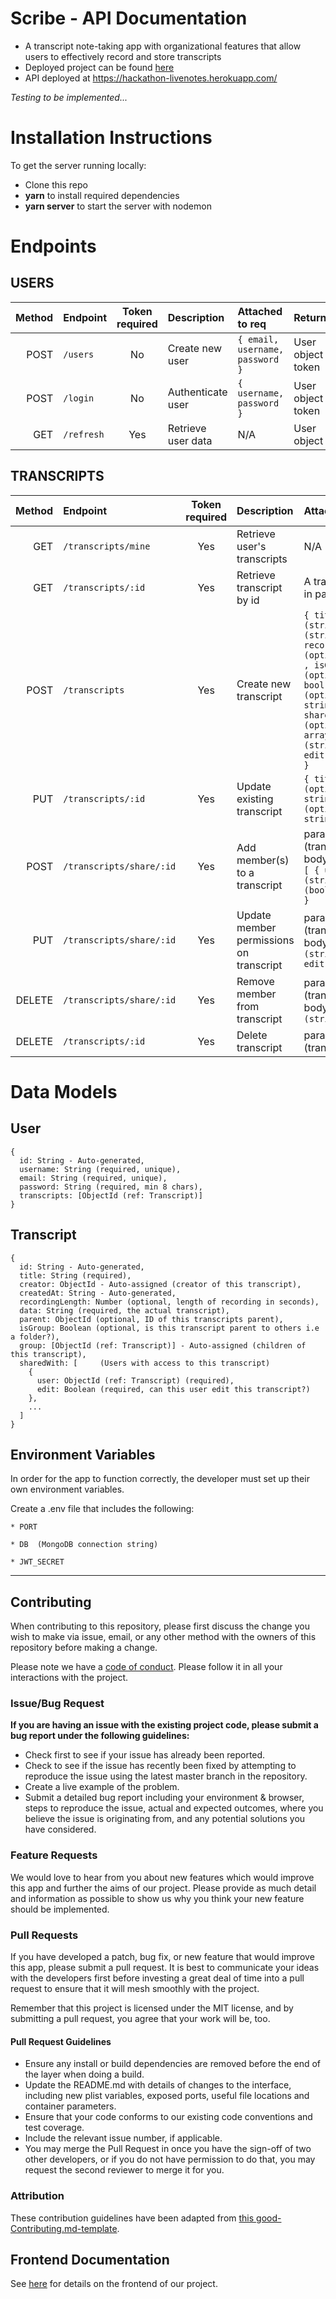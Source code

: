 # Scribe - API Documentation
- A transcript note-taking app with organizational features that allow users to effectively record and store transcripts
- Deployed project can be found [here](https://notaking-with-scribe.netlify.com/)
- API deployed at https://hackathon-livenotes.herokuapp.com/

*Testing to be implemented...*

# Installation Instructions

To get the server running locally:

- Clone this repo
- **yarn** to install required dependencies
- **yarn server** to start the server with nodemon

# Endpoints

## USERS

| Method | Endpoint | Token required | Description | Attached to req | Returned |
| -:| :-| :-: | :- | :- | :- |
| POST | `/users` | No | Create new user | `{ email, username, password }` | User object + token |
| POST | `/login` | No | Authenticate user | `{ username, password }` | User object + token |
| GET | `/refresh` | Yes | Retrieve user data | N/A | User object |

## TRANSCRIPTS

| Method | Endpoint | Token required | Description | Attached to req | Returned |
| -:| :-| :-: | :- | :- | :- |
| GET | `/transcripts/mine` | Yes | Retrieve user's transcripts | N/A | Token bearer's transcripts |
| GET | `/transcripts/:id` | Yes | Retrieve transcript by id | A transcript `id` in paramas | Transcript object
| POST | `/transcripts` | Yes | Create new transcript | `{ title (string), data (string), recordingLength (optional int) , isGroup (optional bool), parent (optional string), sharedWith (optional array[{ userId (string), edit(bool) }]) }` | Newly created transcript |
| PUT | `/transcripts/:id` | Yes | Update existing transcript | `{ title (optional string), data (optional string) }` | Newly updated transcript |
| POST | `/transcripts/share/:id` | Yes | Add member(s) to a transcript | params: `id` (transcript ID), body: `{ users: [ { userId (string), edit (bool) }, ... ] }` | Newly updated transcript |
| PUT | `/transcripts/share/:id` | Yes | Update member permissions on transcript | params: `id` (transcript ID), body: `{ userId (string), edit(bool) }` | Newly updated transcript |
| DELETE | `/transcripts/share/:id` | Yes | Remove member from transcript | params: `id` (transcript ID), body: `{ userId (string) }` | Newly updated transcript |
| DELETE | `/transcripts/:id` | Yes | Delete transcript | params: `id` (transcript ID) | Status 200 OK |

# Data Models

## User
```
{
  id: String - Auto-generated,
  username: String (required, unique),
  email: String (required, unique),
  password: String (required, min 8 chars),
  transcripts: [ObjectId (ref: Transcript)]
}
```

## Transcript
```
{
  id: String - Auto-generated,
  title: String (required),
  creator: ObjectId - Auto-assigned (creator of this transcript),
  createdAt: String - Auto-generated,
  recordingLength: Number (optional, length of recording in seconds),
  data: String (required, the actual transcript),
  parent: ObjectId (optional, ID of this transcripts parent),
  isGroup: Boolean (optional, is this transcript parent to others i.e a folder?),
  group: [ObjectId (ref: Transcript)] - Auto-assigned (children of this transcript),
  sharedWith: [     (Users with access to this transcript)
    {
      user: ObjectId (ref: Transcript) (required),
      edit: Boolean (required, can this user edit this transcript?)
    },
    ...
  ]
}
```

## Environment Variables
In order for the app to function correctly, the developer must set up their own environment variables.

Create a .env file that includes the following:
```
* PORT

* DB  (MongoDB connection string)

* JWT_SECRET

```

--- 
## Contributing

When contributing to this repository, please first discuss the change you wish to make via issue, email, or any other method with the owners of this repository before making a change.

Please note we have a [code of conduct](./code_of_conduct.md). Please follow it in all your interactions with the project.

### Issue/Bug Request

 **If you are having an issue with the existing project code, please submit a bug report under the following guidelines:**
 - Check first to see if your issue has already been reported.
 - Check to see if the issue has recently been fixed by attempting to reproduce the issue using the latest master branch in the repository.
 - Create a live example of the problem.
 - Submit a detailed bug report including your environment & browser, steps to reproduce the issue, actual and expected outcomes,  where you believe the issue is originating from, and any potential solutions you have considered.

### Feature Requests

We would love to hear from you about new features which would improve this app and further the aims of our project. Please provide as much detail and information as possible to show us why you think your new feature should be implemented.

### Pull Requests

If you have developed a patch, bug fix, or new feature that would improve this app, please submit a pull request. It is best to communicate your ideas with the developers first before investing a great deal of time into a pull request to ensure that it will mesh smoothly with the project.

Remember that this project is licensed under the MIT license, and by submitting a pull request, you agree that your work will be, too.

#### Pull Request Guidelines

- Ensure any install or build dependencies are removed before the end of the layer when doing a build.
- Update the README.md with details of changes to the interface, including new plist variables, exposed ports, useful file locations and container parameters.
- Ensure that your code conforms to our existing code conventions and test coverage.
- Include the relevant issue number, if applicable.
- You may merge the Pull Request in once you have the sign-off of two other developers, or if you do not have permission to do that, you may request the second reviewer to merge it for you.

### Attribution

These contribution guidelines have been adapted from [this good-Contributing.md-template](https://gist.github.com/PurpleBooth/b24679402957c63ec426).

## Frontend Documentation

See [here](https://github.com/Breath-Taken/BreathTaken-FE) for details on the frontend of our project.
